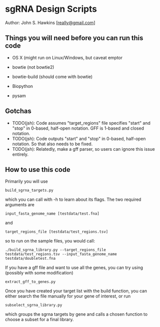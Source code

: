# sgRNA Design Scripts

Author: John S. Hawkins [really@gmail.com]

## Things you will need before you can run this code

* OS X (might run on Linux/Windows, but caveat emptor

* bowtie (not bowtie2)

* bowtie-build (should come with bowtie)

* Biopython

* pysam

## Gotchas

* TODO(jsh): Code assumes "target_regions" file specifies "start" and "stop" in
  0-based, half-open notation.  GFF is 1-based and closed notation.
* TODO(jsh): Code outputs "start" and "stop" in 0-based, half-open notation.
  So that also needs to be fixed.
* TODO(jsh): Relatedly, make a gff parser, so users can ignore this issue
  entirely.

## How to use this code

Primarily you will use

    build_sgrna_targets.py

which you can call with -h to learn about its flags.  The two required arguments are

    input_fasta_genome_name [testdata/test.fna]

and

    target_regions_file [testdata/test_regions.tsv]

so to run on the sample files, you would call:

    ./build_sgrna_library.py --target_regions_file testdata/test_regions.tsv --input_fasta_genome_name testdata/doubletest.fna

If you have a gff file and want to use all the genes, you can try using (possibly with some modification)

    extract_gff_to_genes.py

Once you have created your target list with the build function, you can either search the file manually for your gene of interest, or run

    subselect_sgrna_library.py

which groups the sgrna targets by gene and calls a chosen function to choose a subset for a final library.
